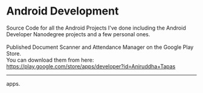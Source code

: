# Android Development

Source Code for all the Android Projects I've done including the Android Developer Nanodegree projects and a few personal ones.<br>
<br>
Published Document Scanner and Attendance Manager on the Google Play Store.<br>
You can download them from here: https://play.google.com/store/apps/developer?id=Aniruddha+Tapas

<hr>

 apps.
